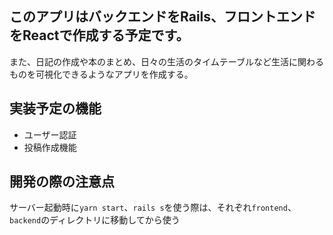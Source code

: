 ## このアプリはバックエンドをRails、フロントエンドをReactで作成する予定です。

また、日記の作成や本のまとめ、日々の生活のタイムテーブルなど生活に関わるものを可視化できるようなアプリを作成する。

## 実装予定の機能

- ユーザー認証
- 投稿作成機能

## 開発の際の注意点
サーバー起動時に`yarn start`、`rails s`を使う際は、それぞれ`frontend`、`backend`のディレクトリに移動してから使う
